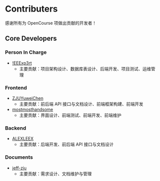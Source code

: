 # Contributers

感谢所有为 OpenCourse 项做出贡献的开发者！

## Core Developers

### Person In Charge

- [!EEExp3rt](https://github.com/lEEExp3rt)
  - 主要贡献：项目架构设计、数据库表设计、后端开发、项目测试、运维管理

### Frontend

- [ZJUYuweiChen](https://github.com/ZJUYuweiChen)
  - 主要贡献：前后端 API 接口与文档设计、前端框架构建、前端开发
- [mostmosthandsome](https://github.com/mostmosthandsome)
  - 主要贡献：界面设计、前端测试、前端开发、前端维护

### Backend

- [ALEXLEEX](https://github.com/ALEXLEEX)
  - 主要贡献：后端开发、前后端 API 接口与文档设计

### Documents

- [jeff-zju](https://github.com/jeff-zju)
  - 主要贡献：需求设计、文档维护与管理
